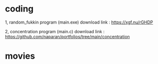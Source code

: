 # coding
1, 
random_fukkin program (main.exe)
download link : https://xgf.nu/rGHDP

2,
concentration program (main.c)
download link : https://github.com/naparan/portfolios/tree/main/concentration

# movies

